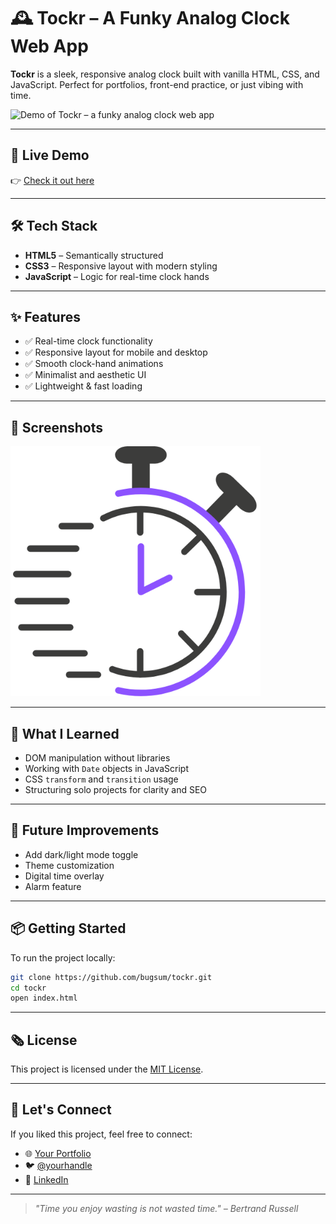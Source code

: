 # 🕰️ Tockr – A Funky Analog Clock Web App

**Tockr** is a sleek, responsive analog clock built with vanilla HTML, CSS, and JavaScript. Perfect for portfolios, front-end practice, or just vibing with time.

![Demo of Tockr – a funky analog clock web app](./demo.gif)

---

## 🚀 Live Demo

👉 [Check it out here](https://bugsum.github.io/tockr)

---

## 🛠️ Tech Stack

* **HTML5** – Semantically structured
* **CSS3** – Responsive layout with modern styling
* **JavaScript** – Logic for real-time clock hands

---

## ✨ Features

* ✅ Real-time clock functionality
* ✅ Responsive layout for mobile and desktop
* ✅ Smooth clock-hand animations
* ✅ Minimalist and aesthetic UI
* ✅ Lightweight & fast loading

---

## 📸 Screenshots

<img src="/assets/images/logo.png" alt="Analog clock UI screenshot" width="400"/>

---

## 🧠 What I Learned

* DOM manipulation without libraries
* Working with `Date` objects in JavaScript
* CSS `transform` and `transition` usage
* Structuring solo projects for clarity and SEO

---

## 🚣️ Future Improvements

* Add dark/light mode toggle
* Theme customization
* Digital time overlay
* Alarm feature

---

## 📦 Getting Started

To run the project locally:

```bash
git clone https://github.com/bugsum/tockr.git
cd tockr
open index.html
```

---

## 🗞️ License

This project is licensed under the [MIT License](LICENSE).

---

## 🔗 Let's Connect

If you liked this project, feel free to connect:

* 🌐 [Your Portfolio](https://bugsum.github.io)
* 🐦 [@yourhandle](https://x.com/Samarth1098)
* 💼 [LinkedIn](https://www.linkedin.com/in/bugsum/)

---

> *"Time you enjoy wasting is not wasted time." – Bertrand Russell*
